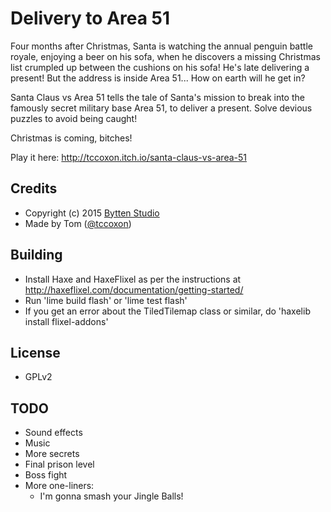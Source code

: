 # Delivery to Area 51

Four months after Christmas, Santa is watching the annual penguin battle royale, enjoying a beer on his sofa, when he discovers a missing Christmas list crumpled up between the cushions on his sofa! He's late delivering a present! But the address is inside Area 51... How on earth will he get in?

Santa Claus vs Area 51 tells the tale of Santa's mission to break into the famously secret military base Area 51, to deliver a present. Solve devious puzzles to avoid being caught!

Christmas is coming, bitches!

Play it here: http://tccoxon.itch.io/santa-claus-vs-area-51

## Credits

* Copyright (c) 2015 [Bytten Studio](http://bytten-studio.com/)
* Made by Tom ([@tccoxon](https://twitter.com/tccoxon))

## Building

* Install Haxe and HaxeFlixel as per the instructions at http://haxeflixel.com/documentation/getting-started/
* Run 'lime build flash' or 'lime test flash'
* If you get an error about the TiledTilemap class or similar, do 'haxelib install flixel-addons'

## License

* GPLv2

## TODO

* Sound effects
* Music
* More secrets
* Final prison level
* Boss fight
* More one-liners:
  * I'm gonna smash your Jingle Balls!
